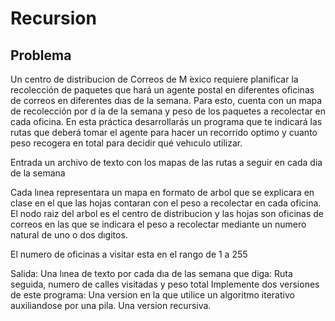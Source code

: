 # Recursion

## Problema 

Un centro de distribucion de Correos de M ́exico requiere planificar la recolección de paquetes
que hará un agente postal en diferentes oficinas de correos en diferentes dıas de la semana. Para
esto, cuenta con un mapa de recolección por d ́ıa de la semana y peso de los paquetes a recolectar
en cada oficina. En esta práctica desarrollarás un programa que te indicará las rutas que deberá
tomar el agente para hacer un recorrido optimo y cuanto peso recogera en total para decidir qué
vehıculo utilizar.

Entrada un archivo de texto con los mapas de las rutas a seguir en cada dia de la semana

Cada lınea representara un mapa en formato de arbol que se explicara en clase en el que las
hojas contaran con el peso a recolectar en cada oficina. El nodo raiz del arbol es el centro
de distribucion y las hojas son oficinas de correos en las que se indicara el peso a recolectar
mediante un numero natural de uno o dos dıgitos.

El numero de oficinas a visitar esta en el rango de 1 a 255

Salida: Una lınea de texto por cada dıa de las semana que diga: Ruta seguida, numero de calles visitadas y peso total
Implemente dos versiones de este programa: Una version en la que utilice un algoritmo iterativo auxiliandose por una pila.
Una version recursiva. 



